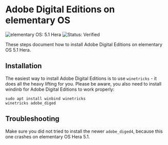 # Adobe Digital Editions on elementary OS

![elementary OS: 5.1 Hera](https://img.shields.io/badge/elementary%C2%A0OS-5.1%20Hera-007aff)
![Status: Verified](https://img.shields.io/badge/status-verified-58c633)

These steps document how to install Adobe Digital Editions on elementary OS 5.1 Hera.

## Installation

The easiest way to install Adobe Digital Editions is to use `winetricks` - it does all the heavy lifting for you. Please be aware, you also need to install windinb for Adobe Digital Editions to work properly:

```
sudo apt install winbind winetricks
winetricks adobe_diged
```

## Troubleshooting

Make sure you did not tried to install the newer `adobe_diged4`, because this one crashes on elementary OS Hera 5.1.